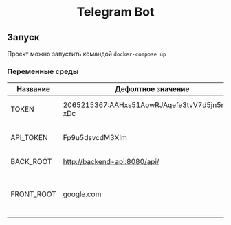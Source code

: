 # **<p align="center">Telegram Bot</p>**

## Запуск

Проект можно запустить командой `docker-compose up`

### Переменные среды

|Название|Дефолтное значение|Описание|
|-|-|-|
|TOKEN|2065215367:AAHxs51AowRJAqefe3tvV7d5jn5nsC_-xDc|Токен доступа к ТГ боту|
|API_TOKEN|Fp9u5dsvcdM3XIm|Токен доступа к *BackEnd*|
|BACK_ROOT|<http://backend-api:8080/api/>|Путь к серверу|
|FRONT_ROOT|google.com|Ссылка на сайт, который будет отображаться в "О Нас"|
